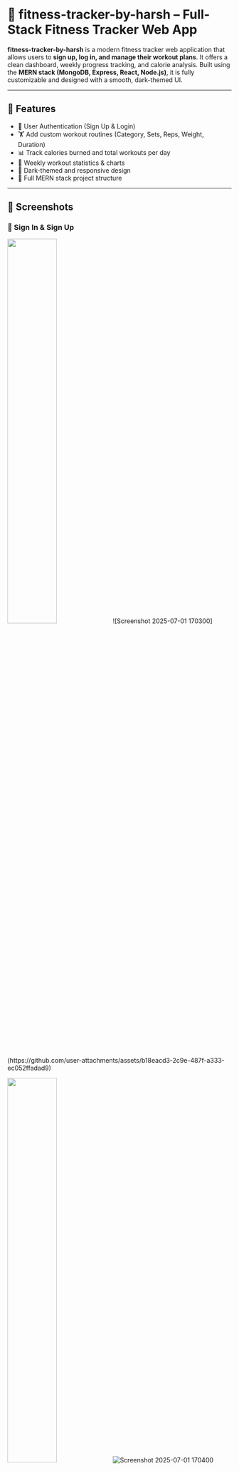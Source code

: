# 💪 fitness-tracker-by-harsh – Full-Stack Fitness Tracker Web App

**fitness-tracker-by-harsh** is a modern fitness tracker web application that allows users to **sign up, log in, and manage their workout plans**. It offers a clean dashboard, weekly progress tracking, and calorie analysis. Built using the **MERN stack (MongoDB, Express, React, Node.js)**, it is fully customizable and designed with a smooth, dark-themed UI.

---

## 🚀 Features

- 🔐 User Authentication (Sign Up & Login)
- 🏋️ Add custom workout routines (Category, Sets, Reps, Weight, Duration)
- 📊 Track calories burned and total workouts per day
- 📅 Weekly workout statistics & charts
- 🌙 Dark-themed and responsive design
- 📁 Full MERN stack project structure

---

## 📸 Screenshots

### 🔐 Sign In & Sign Up
<p float="left">
  <img src="screenshots/login.png" width="47%" />![Screenshot 2025-07-01 170300](https://github.com/user-attachments/assets/b18eacd3-2c9e-487f-a333-ec052ffadad9)

  <img src="screenshots/signup.png" width="47%" />![Screenshot 2025-07-01 170400](https://github.com/user-attachments/assets/61648334-f034-4bf6-abc5-633e69121166)

</p>

### 📊 Dashboard & Workout Tracker
<p float="left">
  <img src="screenshots/dashboard.png" width="47%" />![Screenshot 2025-07-01 170329](https://github.com/user-attachments/assets/0b0d136c-abc9-4206-8fb5-bc9582a3abc0)

  <img src="screenshots/add-workout.png" width="47%" />![Screenshot 2025-07-01 170346](https://github.com/user-attachments/assets/97870db7-7ae2-4527-838e-ae4b5267f37e)

</p>

> 💡 Users can upload workouts based on their own custom format.

---

## 🗂️ Project Structure

harshhkd-fitness-tracker-by-harsh/
├── client1/              # React frontend
│   ├── public/
│   └── src/
│       ├── components/
│       ├── pages/
│       ├── redux/
│       └── utils/
├── server/               # Node + Express backend
│   ├── controllers/
│   ├── models/
│   ├── routes/
│   └── middleware/
└── README.md

## 🧑‍💻 Tech Stack

### 🖥️ Frontend
- **React.js** – for building responsive UI components
- **Redux Toolkit** – for global state management
- **Axios** – for handling API requests
- **Chart.js / Recharts** – for visualizing workout and calorie data
- **Tailwind CSS** – for sleek, utility-first styling (if used)

### 🛠️ Backend
- **Node.js** – JavaScript runtime environment
- **Express.js** – for building RESTful APIs
- **JWT (JSON Web Token)** – for secure user authentication
- **Mongoose** – ODM for MongoDB integration

### 🗄️ Database
- **MongoDB** – for storing user data and workout entries

### 🧪 Tools & Utilities
- **Postman** – for API testing (optional)
- **VS Code** – main development environment
- **Git & GitHub** – version control and code hosting
